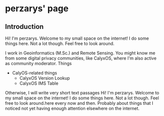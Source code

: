 # perzarys' page

## Introduction
Hi! I'm perzarys. Welcome to my small space on the internet! I do some things here. Not a lot though. Feel free to look around.

I work in Geoinformatics (M.Sc.) and Remote Sensing. You might know me from some digital privacy communities, like CalyxOS, where I'm also active as community moderator.
Things

- CalyOS-related things
    - CalyxOS Version Lookup
    - CalyxOS IMS Table

Otherwise, I will write very short text passages Hi! I'm perzarys. Welcome to my small space on the internet! I do some things here. Not a lot though. Feel free to look around.here every now and then. Probably about things that I noticed not yet having enough attention elsewhere on the internet.